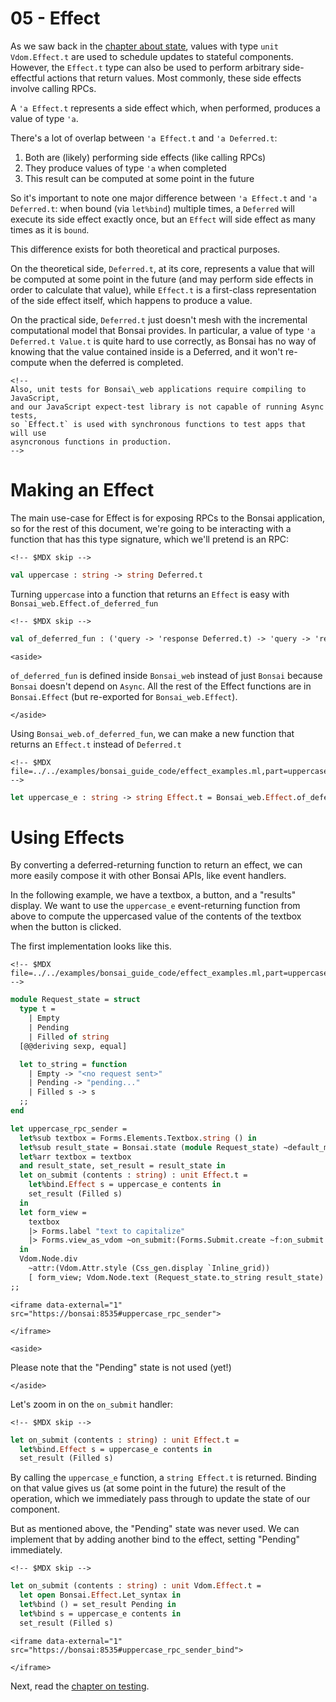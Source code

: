 # 05 - Effect

As we saw back in the [chapter about state](./03-state.md), values with
type `unit Vdom.Effect.t` are used to schedule updates to stateful
components. However, the `Effect.t` type can also be used to perform
arbitrary side-effectful actions that return values. Most commonly,
these side effects involve calling RPCs.

A `'a Effect.t` represents a side effect which, when performed, produces
a value of type `'a`.

There's a lot of overlap between `'a Effect.t` and `'a Deferred.t`:

1.  Both are (likely) performing side effects (like calling RPCs)
2.  They produce values of type `'a` when completed
3.  This result can be computed at some point in the future

So it's important to note one major difference between `'a Effect.t` and
`'a Deferred.t`: when bound (via `let%bind`) multiple times, a
`Deferred` will execute its side effect exactly once, but an `Effect`
will side effect as many times as it is `bound`.

This difference exists for both theoretical and practical purposes.

On the theoretical side, `Deferred.t`, at its core, represents a value
that will be computed at some point in the future (and may perform side
effects in order to calculate that value), while `Effect.t` is a
first-class representation of the side effect itself, which happens to
produce a value.

On the practical side, `Deferred.t` just doesn't mesh with the
incremental computational model that Bonsai provides. In particular, a
value of type `'a Deferred.t Value.t` is quite hard to use correctly, as
Bonsai has no way of knowing that the value contained inside is a
Deferred, and it won't re-compute when the deferred is completed.

```{=html}
<!--
Also, unit tests for Bonsai\_web applications require compiling to JavaScript,
and our JavaScript expect-test library is not capable of running Async tests,
so `Effect.t` is used with synchronous functions to test apps that will use
asyncronous functions in production.
-->
```
# Making an Effect

The main use-case for Effect is for exposing RPCs to the Bonsai
application, so for the rest of this document, we're going to be
interacting with a function that has this type signature, which we'll
pretend is an RPC:

```{=html}
<!-- $MDX skip -->
```
``` ocaml
val uppercase : string -> string Deferred.t
```

Turning `uppercase` into a function that returns an `Effect` is easy
with `Bonsai_web.Effect.of_deferred_fun`

```{=html}
<!-- $MDX skip -->
```
``` ocaml
val of_deferred_fun : ('query -> 'response Deferred.t) -> 'query -> 'response t
```

```{=html}
<aside>
```
`of_deferred_fun` is defined inside `Bonsai_web` instead of just
`Bonsai` because `Bonsai` doesn't depend on `Async`. All the rest of the
Effect functions are in `Bonsai.Effect` (but re-exported for
`Bonsai_web.Effect`).
```{=html}
</aside>
```
Using `Bonsai_web.of_deferred_fun`, we can make a new function that
returns an `Effect.t` instead of `Deferred.t`

```{=html}
<!-- $MDX file=../../examples/bonsai_guide_code/effect_examples.ml,part=uppercase_e -->
```
``` ocaml
let uppercase_e : string -> string Effect.t = Bonsai_web.Effect.of_deferred_fun uppercase
```

# Using Effects

By converting a deferred-returning function to return an effect, we can
more easily compose it with other Bonsai APIs, like event handlers.

In the following example, we have a textbox, a button, and a "results"
display. We want to use the `uppercase_e` event-returning function from
above to compute the uppercased value of the contents of the textbox
when the button is clicked.

The first implementation looks like this.

```{=html}
<!-- $MDX file=../../examples/bonsai_guide_code/effect_examples.ml,part=uppercase_rpc_sender -->
```
``` ocaml
module Request_state = struct
  type t =
    | Empty
    | Pending
    | Filled of string
  [@@deriving sexp, equal]

  let to_string = function
    | Empty -> "<no request sent>"
    | Pending -> "pending..."
    | Filled s -> s
  ;;
end

let uppercase_rpc_sender =
  let%sub textbox = Forms.Elements.Textbox.string () in
  let%sub result_state = Bonsai.state (module Request_state) ~default_model:Empty in
  let%arr textbox = textbox
  and result_state, set_result = result_state in
  let on_submit (contents : string) : unit Effect.t =
    let%bind.Effect s = uppercase_e contents in
    set_result (Filled s)
  in
  let form_view =
    textbox
    |> Forms.label "text to capitalize"
    |> Forms.view_as_vdom ~on_submit:(Forms.Submit.create ~f:on_submit ())
  in
  Vdom.Node.div
    ~attr:(Vdom.Attr.style (Css_gen.display `Inline_grid))
    [ form_view; Vdom.Node.text (Request_state.to_string result_state) ]
;;
```

```{=html}
<iframe data-external="1" src="https://bonsai:8535#uppercase_rpc_sender">
```
```{=html}
</iframe>
```
```{=html}
<aside>
```
Please note that the "Pending" state is not used (yet!)
```{=html}
</aside>
```
Let's zoom in on the `on_submit` handler:

```{=html}
<!-- $MDX skip -->
```
``` ocaml
let on_submit (contents : string) : unit Effect.t =
  let%bind.Effect s = uppercase_e contents in
  set_result (Filled s)
```

By calling the `uppercase_e` function, a `string Effect.t` is returned.
Binding on that value gives us (at some point in the future) the result
of the operation, which we immediately pass through to update the state
of our component.

But as mentioned above, the "Pending" state was never used. We can
implement that by adding another bind to the effect, setting "Pending"
immediately.

```{=html}
<!-- $MDX skip -->
```
``` ocaml
let on_submit (contents : string) : unit Vdom.Effect.t =
  let open Bonsai.Effect.Let_syntax in
  let%bind () = set_result Pending in
  let%bind s = uppercase_e contents in
  set_result (Filled s)
```

```{=html}
<iframe data-external="1" src="https://bonsai:8535#uppercase_rpc_sender_bind">
```
```{=html}
</iframe>
```
Next, read the [chapter on testing](../blogs/testing.md).
